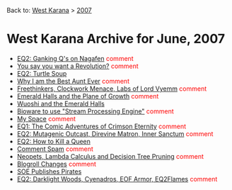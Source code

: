 Back to: [West Karana](/posts/westkarana.md) > [2007](/posts/2007/westkarana.md)
# West Karana Archive for June, 2007

* [EQ2: Ganking Q's on Nagafen](708.md) <span style="color:red;">comment</span>
* [You say you want a Revolution?](710.md) <span style="color:red;">comment</span>
* [EQ2: Turtle Soup](713.md) <span style="color:red;"></span>
* [Why I am the Best Aunt Ever](731.md) <span style="color:red;">comment</span>
* [Freethinkers, Clockwork Menace, Labs of Lord Vyemm](736.md) <span style="color:red;">comment</span>
* [Emerald Halls and the Plane of Growth](745.md) <span style="color:red;">comment</span>
* [Wuoshi and the Emerald Halls](751.md) <span style="color:red;"></span>
* [Bioware to use "Stream Processing Engine"](752.md) <span style="color:red;">comment</span>
* [My Space](754.md) <span style="color:red;">comment</span>
* [EQ1: The Comic Adventures of Crimson Eternity](780.md) <span style="color:red;">comment</span>
* [EQ2: Mutagenic Outcast, Direvine Matron, Inner Sanctum](784.md) <span style="color:red;">comment</span>
* [EQ2: How to Kill a Queen](785.md) <span style="color:red;"></span>
* [Comment Spam](786.md) <span style="color:red;">comment</span>
* [Neopets, Lambda Calculus and Decision Tree Pruning](788.md) <span style="color:red;">comment</span>
* [Blogroll Changes](791.md) <span style="color:red;">comment</span>
* [SOE Publishes Pirates](792.md) <span style="color:red;"></span>
* [EQ2: Darklight Woods, Cyenadros, EOF Armor, EQ2Flames](798.md) <span style="color:red;">comment</span>
